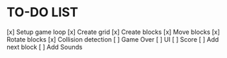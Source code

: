# TO-DO LIST
[x] Setup game loop
[x] Create grid
[x] Create blocks
[x] Move blocks
[x] Rotate blocks
[x] Collision detection
[ ] Game Over
[ ] UI
[ ] Score
[ ] Add next block
[ ] Add Sounds
